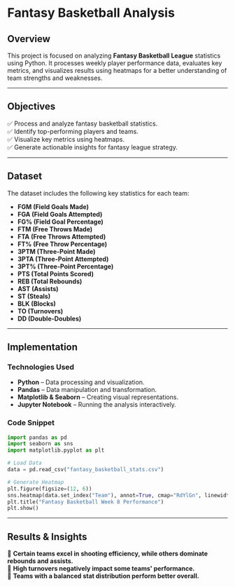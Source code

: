 # Fantasy Basketball Analysis

## Overview
This project is focused on analyzing **Fantasy Basketball League** statistics using Python. It processes weekly player performance data, evaluates key metrics, and visualizes results using heatmaps for a better understanding of team strengths and weaknesses.

---

## Objectives
✅ Process and analyze fantasy basketball statistics.  
✅ Identify top-performing players and teams.  
✅ Visualize key metrics using heatmaps.  
✅ Generate actionable insights for fantasy league strategy.  

---

## Dataset
The dataset includes the following key statistics for each team:
- **FGM (Field Goals Made)**
- **FGA (Field Goals Attempted)**
- **FG% (Field Goal Percentage)**
- **FTM (Free Throws Made)**
- **FTA (Free Throws Attempted)**
- **FT% (Free Throw Percentage)**
- **3PTM (Three-Point Made)**
- **3PTA (Three-Point Attempted)**
- **3PT% (Three-Point Percentage)**
- **PTS (Total Points Scored)**
- **REB (Total Rebounds)**
- **AST (Assists)**
- **ST (Steals)**
- **BLK (Blocks)**
- **TO (Turnovers)**
- **DD (Double-Doubles)**

---

## Implementation
### **Technologies Used**
- **Python** – Data processing and visualization.
- **Pandas** – Data manipulation and transformation.
- **Matplotlib & Seaborn** – Creating visual representations.
- **Jupyter Notebook** – Running the analysis interactively.

### **Code Snippet**
```python
import pandas as pd
import seaborn as sns
import matplotlib.pyplot as plt

# Load Data
data = pd.read_csv("fantasy_basketball_stats.csv")

# Generate Heatmap
plt.figure(figsize=(12, 6))
sns.heatmap(data.set_index("Team"), annot=True, cmap="RdYlGn", linewidths=0.5)
plt.title("Fantasy Basketball Week 8 Performance")
plt.show()
```

---

## Results & Insights
📌 **Certain teams excel in shooting efficiency, while others dominate rebounds and assists.**  
📌 **High turnovers negatively impact some teams' performance.**  
📌 **Teams with a balanced stat distribution perform better overall.**  
